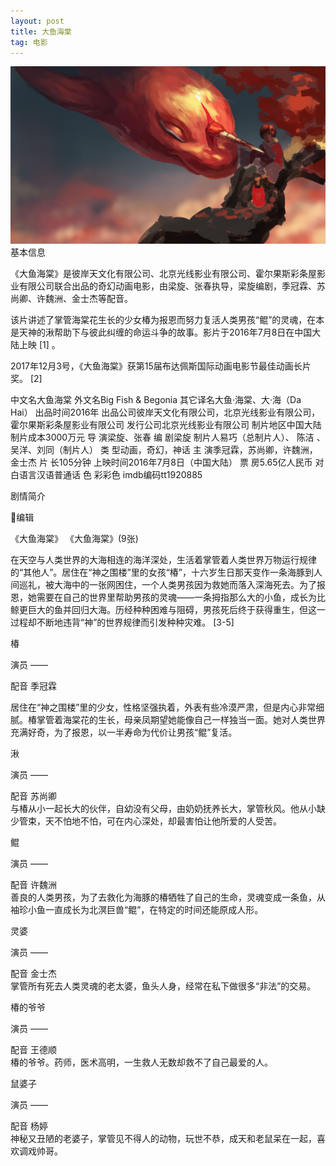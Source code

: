 ```yaml
---
layout: post
title: 大鱼海棠
tag: 电影
---
```

<div>
  <img src="/images/16.jpg">
  </div>
基本信息 


《大鱼海棠》是彼岸天文化有限公司、北京光线影业有限公司、霍尔果斯彩条屋影业有限公司联合出品的奇幻动画电影，由梁旋、张春执导，梁旋编剧，季冠霖、苏尚卿、许魏洲、金士杰等配音。

该片讲述了掌管海棠花生长的少女椿为报恩而努力复活人类男孩“鲲”的灵魂，在本是天神的湫帮助下与彼此纠缠的命运斗争的故事。影片于2016年7月8日在中国大陆上映 [1]  。

2017年12月3号，《大鱼海棠》获第15届布达佩斯国际动画电影节最佳动画长片奖。 [2]  

中文名大鱼海棠 外文名Big Fish & Begonia 其它译名大鱼·海棠、大·海（Da Hai） 出品时间2016年 出品公司彼岸天文化有限公司，北京光线影业有限公司，霍尔果斯彩条屋影业有限公司 发行公司北京光线影业有限公司 制片地区中国大陆 制片成本3000万元 导    演梁旋、张春 编    剧梁旋 制片人易巧（总制片人）、 陈洁 、吴洋、刘同（制片人） 类    型动画，奇幻，神话 主    演季冠霖，苏尚卿，许魏洲，金士杰 片    长105分钟 上映时间2016年7月8日（中国大陆） 票    房5.65亿人民币 对白语言汉语普通话 色    彩彩色 imdb编码tt1920885 
   


剧情简介

编辑



《大鱼海棠》
《大鱼海棠》(9张) 



在天空与人类世界的大海相连的海洋深处，生活着掌管着人类世界万物运行规律的“其他人”。居住在“神之围楼”里的女孩“椿”，十六岁生日那天变作一条海豚到人间巡礼，被大海中的一张网困住，一个人类男孩因为救她而落入深海死去。为了报恩，她需要在自己的世界里帮助男孩的灵魂——一条拇指那么大的小鱼，成长为比鲸更巨大的鱼并回归大海。历经种种困难与阻碍，男孩死后终于获得重生，但这一过程却不断地违背“神”的世界规律而引发种种灾难。 [3-5]

椿  

演员 ——  

配音  季冠霖  

居住在“神之围楼”里的少女，性格坚强执着，外表有些冷漠严肃，但是内心非常细腻。椿掌管着海棠花的生长，母亲凤期望她能像自己一样独当一面。她对人类世界充满好奇，为了报恩，以一半寿命为代价让男孩“鲲”复活。


 

 湫  

演员 ——  

配音  苏尚卿  
与椿从小一起长大的伙伴，自幼没有父母，由奶奶抚养长大，掌管秋风。他从小缺少管束，天不怕地不怕，可在内心深处，却最害怕让他所爱的人受苦。 

 

 鲲  

演员 ——  

配音  许魏洲  
善良的人类男孩，为了去救化为海豚的椿牺牲了自己的生命，灵魂变成一条鱼，从袖珍小鱼一直成长为北溟巨兽“鲲”，在特定的时间还能原成人形。 

 

 灵婆  

演员 ——  

配音  金士杰  
掌管所有死去人类灵魂的老太婆，鱼头人身，经常在私下做很多“非法”的交易。 

 

 椿的爷爷  

演员 ——  

配音  王德顺  
椿的爷爷。药师，医术高明，一生救人无数却救不了自己最爱的人。 

 

 鼠婆子  

演员 ——  

配音  杨婷  
神秘又丑陋的老婆子，掌管见不得人的动物，玩世不恭，成天和老鼠呆在一起，喜欢调戏帅哥。

　　 
